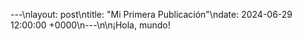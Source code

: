 ---\nlayout: post\ntitle:  "Mi Primera Publicación"\ndate:   2024-06-29 12:00:00 +0000\n---\n\n¡Hola, mundo!
